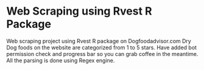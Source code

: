 # Web Scraping using Rvest R Package
Web scraping project using Rvest R package on Dogfoodadvisor.com
Dry Dog foods on the website are categorized from 1 to 5 stars. Have added bot permission check and progress bar so you can grab coffee in the meantime. All the parsing is done using Regex engine.
